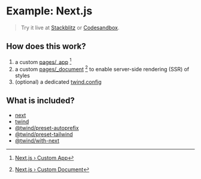 # Example: Next.js

> Try it live at [Stackblitz](https://stackblitz.com/fork/github/tw-in-js/twind/tree/next/examples/with-next) or [Codesandbox](https://githubbox.com/tw-in-js/twind/tree/next/examples/with-next).

## How does this work?

1. a custom [pages/\_app](./pages/_app.js) [^1]
2. a custom [pages/\_document](./pages/_document.js) [^2] to enable server-side rendering (SSR) of styles
3. (optional) a dedicated [twind.config](./twind.config.js)

## What is included?

- [next](https://www.npmjs.com/package/next)
- [twind](https://github.com/tw-in-js/twind/tree/next/packages/twind)
- [@twind/preset-autoprefix](https://github.com/tw-in-js/twind/tree/next/packages/preset-autoprefix)
- [@twind/preset-tailwind](https://github.com/tw-in-js/twind/tree/next/packages/preset-tailwind)
- [@twind/with-next](https://github.com/tw-in-js/twind/tree/next/packages/with-next)

[^1]: [Next.js › Custom App](https://nextjs.org/docs/advanced-features/custom-app)
[^2]: [Next.js › Custom Document](https://nextjs.org/docs/advanced-features/custom-document)
